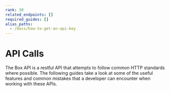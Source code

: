 ```yaml
---
rank: 30
related_endpoints: []
required_guides: []
alias_paths: 
  - /docs/how-to-get-an-api-key
---
```


# API Calls

The Box API is a restful API that attempts to follow common HTTP standards
where possible. The following guides take a look at some of the useful
features and common mistakes that a developer can encounter when working with
these APIs.
